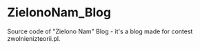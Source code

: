 # ZielonoNam_Blog
Source code of "Zielono Nam" Blog - it's a blog made for contest zwolnienizteorii.pl.
